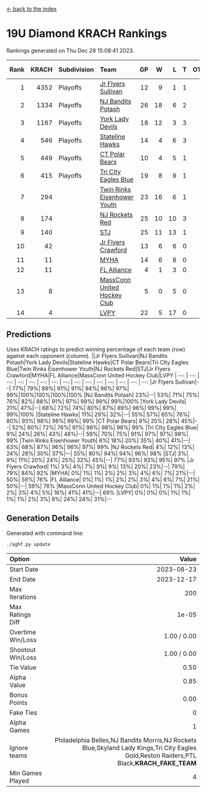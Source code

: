 [<- back to the index](readme.md)
# 19U Diamond KRACH Rankings
Rankings generated on Thu Dec 28 15:08:41 2023.

Rank|KRACH|Subdivision|Team|GP|W|L|T|OTW|OTL|SoS|Exp Wins|Win Diff
---:|---:|:---|:---|---:|---:|---:|---:|---:|---:|---:|---:|---:
1|4352|Playoffs|[Jr Flyers Sullivan](https://gamesheetstats.com/seasons/3663/teams/140859/schedule)|12|9|1|1|1|0|670|11.3|-0.0
2|1334|Playoffs|[NJ Bandits Potash](https://gamesheetstats.com/seasons/3663/teams/140857/schedule)|26|18|6|2|0|0|835|19.8|-0.0
3|1167|Playoffs|[York Lady Devils](https://gamesheetstats.com/seasons/3663/teams/140856/schedule)|18|12|3|3|0|0|623|14.3|-0.0
4|546|Playoffs|[Stateline Hawks](https://gamesheetstats.com/seasons/3663/teams/141851/schedule)|14|4|6|3|0|1|1498|6.3|-0.0
5|449|Playoffs|[CT Polar Bears](https://gamesheetstats.com/seasons/3663/teams/140853/schedule)|10|4|5|1|0|0|1279|5.3|-0.0
6|415|Playoffs|[Tri CIty Eagles Blue](https://gamesheetstats.com/seasons/3663/teams/140852/schedule)|19|8|9|1|1|0|907|10.3|-0.0
7|294||[Twin Rinks Eisenhower Youth](https://gamesheetstats.com/seasons/3663/teams/140861/schedule)|23|16|6|1|0|0|255|17.3|-0.0
8|174||[NJ Rockets Red](https://gamesheetstats.com/seasons/3663/teams/140855/schedule)|25|10|10|3|1|1|548|13.3|-0.0
9|140||[STJ](https://gamesheetstats.com/seasons/3663/teams/140858/schedule)|25|11|13|1|0|0|449|12.3|-0.0
10|42||[Jr Flyers Crawford](https://gamesheetstats.com/seasons/3663/teams/140862/schedule)|13|6|6|0|0|1|101|6.9|0.0
11|11||[MYHA](https://gamesheetstats.com/seasons/3663/teams/140863/schedule)|14|6|8|0|0|0|69|6.9|0.0
12|11||[FL Alliance](https://gamesheetstats.com/seasons/3663/teams/156907/schedule)|4|1|3|0|0|0|278|1.9|0.0
13|8||[MassConn United Hockey Club](https://gamesheetstats.com/seasons/3663/teams/140854/schedule)|5|0|5|0|0|0|493|0.9|0.0
14|4||[LVPY](https://gamesheetstats.com/seasons/3663/teams/140860/schedule)|22|5|17|0|0|0|216|5.9|0.0

## Predictions
Uses KRACH ratings to predict winning percentage of each team (row) against each opponent (column).
||Jr Flyers Sullivan|NJ Bandits Potash|York Lady Devils|Stateline Hawks|CT Polar Bears|Tri CIty Eagles Blue|Twin Rinks Eisenhower Youth|NJ Rockets Red|STJ|Jr Flyers Crawford|MYHA|FL Alliance|MassConn United Hockey Club|LVPY
| --: | --: | --: | --: | --: | --: | --: | --: | --: | --: | --: | --: | --: | --: | --: 
|Jr Flyers Sullivan|--| 77%| 79%| 89%| 91%| 91%| 94%| 96%| 97%| 99%|100%|100%|100%|100%
|NJ Bandits Potash| 23%|--| 53%| 71%| 75%| 76%| 82%| 88%| 91%| 97%| 99%| 99%| 99%|100%
|York Lady Devils| 21%| 47%|--| 68%| 72%| 74%| 80%| 87%| 89%| 96%| 99%| 99%| 99%|100%
|Stateline Hawks| 11%| 29%| 32%|--| 55%| 57%| 65%| 76%| 80%| 93%| 98%| 98%| 99%| 99%
|CT Polar Bears|  9%| 25%| 28%| 45%|--| 52%| 60%| 72%| 76%| 91%| 98%| 98%| 98%| 99%
|Tri CIty Eagles Blue|  9%| 24%| 26%| 43%| 48%|--| 59%| 70%| 75%| 91%| 97%| 97%| 98%| 99%
|Twin Rinks Eisenhower Youth|  6%| 18%| 20%| 35%| 40%| 41%|--| 63%| 68%| 87%| 96%| 96%| 97%| 99%
|NJ Rockets Red|  4%| 12%| 13%| 24%| 28%| 30%| 37%|--| 55%| 80%| 94%| 94%| 96%| 98%
|STJ|  3%|  9%| 11%| 20%| 24%| 25%| 32%| 45%|--| 77%| 93%| 93%| 95%| 97%
|Jr Flyers Crawford|  1%|  3%|  4%|  7%|  9%|  9%| 13%| 20%| 23%|--| 79%| 79%| 84%| 92%
|MYHA|  0%|  1%|  1%|  2%|  2%|  3%|  4%|  6%|  7%| 21%|--| 50%| 59%| 76%
|FL Alliance|  0%|  1%|  1%|  2%|  2%|  3%|  4%|  6%|  7%| 21%| 50%|--| 59%| 76%
|MassConn United Hockey Club|  0%|  1%|  1%|  1%|  2%|  2%|  3%|  4%|  5%| 16%| 41%| 41%|--| 69%
|LVPY|  0%|  0%|  0%|  1%|  1%|  1%|  1%|  2%|  3%|  8%| 24%| 24%| 31%|--

## Generation Details

Generated with command line:
```
./aghf.py update
```

| Option | Value |
| :----- | ----: |
| Start Date | 2023-08-23 |
| End Date | 2023-12-17 |
| Max Iterations | 200 |
| Max Ratings Diff | 1e-05 |
| Overtime Win/Loss | 1.00 / 0.00 |
| Shootout Win/Loss | 1.00 / 0.00 |
| Tie Value | 0.50 |
| Alpha Value | 0.85 |
| Bonus Points | 0.00 |
| Fake Ties | 0 |
| Alpha Games | 1 |
| Ignore teams | Philadelphia Belles,NJ Bandits Morris,NJ Rockets Blue,Skyland Lady Kings,Tri City Eagles Gold,Reston Raiders,PTL Black,__KRACH_FAKE_TEAM__ |
| Min Games Played | 4 |


